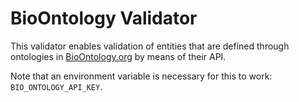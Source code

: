 # BioOntology Validator

This validator enables validation of entities that are defined through ontologies in [BioOntology.org](https://www.bioontology.org/) by means of their API.

Note that an environment variable is necessary for this to work: `BIO_ONTOLOGY_API_KEY`.